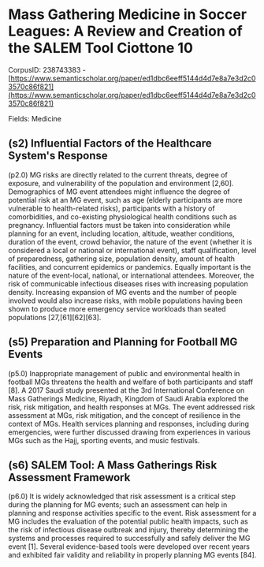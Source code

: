 # Mass Gathering Medicine in Soccer Leagues: A Review and Creation of the SALEM Tool Ciottone 10

CorpusID: 238743383 - [https://www.semanticscholar.org/paper/ed1dbc6eeff5144d4d7e8a7e3d2c03570c86f821](https://www.semanticscholar.org/paper/ed1dbc6eeff5144d4d7e8a7e3d2c03570c86f821)

Fields: Medicine

## (s2) Influential Factors of the Healthcare System's Response
(p2.0) MG risks are directly related to the current threats, degree of exposure, and vulnerability of the population and environment [2,60]. Demographics of MG event attendees might influence the degree of potential risk at an MG event, such as age (elderly participants are more vulnerable to health-related risks), participants with a history of comorbidities, and co-existing physiological health conditions such as pregnancy. Influential factors must be taken into consideration while planning for an event, including location, altitude, weather conditions, duration of the event, crowd behavior, the nature of the event (whether it is considered a local or national or international event), staff qualification, level of preparedness, gathering size, population density, amount of health facilities, and concurrent epidemics or pandemics. Equally important is the nature of the event-local, national, or international attendees. Moreover, the risk of communicable infectious diseases rises with increasing population density. Increasing expansion of MG events and the number of people involved would also increase risks, with mobile populations having been shown to produce more emergency service workloads than seated populations [27,[61][62][63].
## (s5) Preparation and Planning for Football MG Events
(p5.0) Inappropriate management of public and environmental health in football MGs threatens the health and welfare of both participants and staff [8]. A 2017 Saudi study presented at the 3rd International Conference on Mass Gatherings Medicine, Riyadh, Kingdom of Saudi Arabia explored the risk, risk mitigation, and health responses at MGs. The event addressed risk assessment at MGs, risk mitigation, and the concept of resilience in the context of MGs. Health services planning and responses, including during emergencies, were further discussed drawing from experiences in various MGs such as the Hajj, sporting events, and music festivals.
## (s6) SALEM Tool: A Mass Gatherings Risk Assessment Framework
(p6.0) It is widely acknowledged that risk assessment is a critical step during the planning for MG events; such an assessment can help in planning and response activities specific to the event. Risk assessment for a MG includes the evaluation of the potential public health impacts, such as the risk of infectious disease outbreak and injury, thereby determining the systems and processes required to successfully and safely deliver the MG event [1]. Several evidence-based tools were developed over recent years and exhibited fair validity and reliability in properly planning MG events [84].
